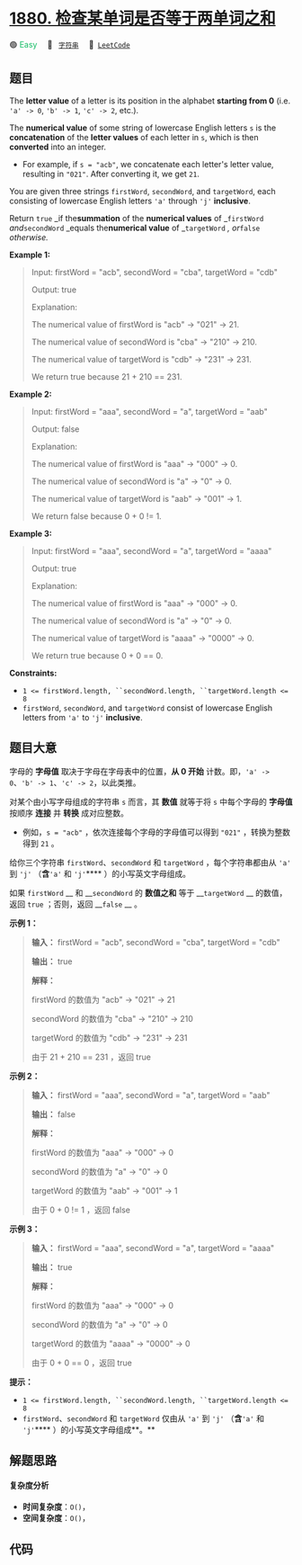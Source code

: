 # [1880. 检查某单词是否等于两单词之和](https://leetcode.com/problems/check-if-word-equals-summation-of-two-words)

🟢 <font color=#15bd66>Easy</font>&emsp; 🔖&ensp; [`字符串`](/tag/string.md)&emsp; 🔗&ensp;[`LeetCode`](https://leetcode.com/problems/check-if-word-equals-summation-of-two-words)

## 题目

The **letter value** of a letter is its position in the alphabet **starting
from 0** (i.e. `'a' -> 0`, `'b' -> 1`, `'c' -> 2`, etc.).

The **numerical value** of some string of lowercase English letters `s` is the
**concatenation** of the **letter values** of each letter in `s`, which is
then **converted** into an integer.

  * For example, if `s = "acb"`, we concatenate each letter's letter value, resulting in `"021"`. After converting it, we get `21`.

You are given three strings `firstWord`, `secondWord`, and `targetWord`, each
consisting of lowercase English letters `'a'` through `'j'` **inclusive**.

Return `true` _if the**summation** of the **numerical values** of _`firstWord`
_and_`secondWord` _equals the**numerical value** of _`targetWord` _,
or_`false` _otherwise._



**Example 1:**

> Input: firstWord = "acb", secondWord = "cba", targetWord = "cdb"
> 
> Output: true
> 
> Explanation:
> 
> The numerical value of firstWord is "acb" -> "021" -> 21.
> 
> The numerical value of secondWord is "cba" -> "210" -> 210.
> 
> The numerical value of targetWord is "cdb" -> "231" -> 231.
> 
> We return true because 21 + 210 == 231.

**Example 2:**

> Input: firstWord = "aaa", secondWord = "a", targetWord = "aab"
> 
> Output: false
> 
> Explanation: 
> 
> The numerical value of firstWord is "aaa" -> "000" -> 0.
> 
> The numerical value of secondWord is "a" -> "0" -> 0.
> 
> The numerical value of targetWord is "aab" -> "001" -> 1.
> 
> We return false because 0 + 0 != 1.

**Example 3:**

> Input: firstWord = "aaa", secondWord = "a", targetWord = "aaaa"
> 
> Output: true
> 
> Explanation: 
> 
> The numerical value of firstWord is "aaa" -> "000" -> 0.
> 
> The numerical value of secondWord is "a" -> "0" -> 0.
> 
> The numerical value of targetWord is "aaaa" -> "0000" -> 0.
> 
> We return true because 0 + 0 == 0.

**Constraints:**

  * `1 <= firstWord.length, ``secondWord.length, ``targetWord.length <= 8`
  * `firstWord`, `secondWord`, and `targetWord` consist of lowercase English letters from `'a'` to `'j'` **inclusive**.


## 题目大意

字母的 **字母值** 取决于字母在字母表中的位置，**从 0 开始** 计数。即，`'a' -> 0`、`'b' -> 1`、`'c' ->
2`，以此类推。

对某个由小写字母组成的字符串 `s` 而言，其 **数值** 就等于将 `s` 中每个字母的 **字母值** 按顺序 **连接** 并 **转换**
成对应整数。

  * 例如，`s = "acb"` ，依次连接每个字母的字母值可以得到 `"021"` ，转换为整数得到 `21` 。

给你三个字符串 `firstWord`、`secondWord` 和 `targetWord` ，每个字符串都由从 `'a'` 到 `'j'`
（**含**`'a'` 和 `'j'`**** ）的小写英文字母组成。

如果 `firstWord` __ 和 __`secondWord` 的 **数值之和** 等于 __`targetWord` __ 的数值，返回
`true` ；否则，返回 __`false` __ 。

**示例 1：**

> 
> 
> 
> 
> 
> **输入：** firstWord = "acb", secondWord = "cba", targetWord = "cdb"
> 
> **输出：** true
> 
> **解释：**
> 
> firstWord 的数值为 "acb" -> "021" -> 21
> 
> secondWord 的数值为 "cba" -> "210" -> 210
> 
> targetWord 的数值为 "cdb" -> "231" -> 231
> 
> 由于 21 + 210 == 231 ，返回 true
> 
> 

**示例 2：**

> 
> 
> 
> 
> 
> **输入：** firstWord = "aaa", secondWord = "a", targetWord = "aab"
> 
> **输出：** false
> 
> **解释：**
> 
> firstWord 的数值为 "aaa" -> "000" -> 0
> 
> secondWord 的数值为 "a" -> "0" -> 0
> 
> targetWord 的数值为 "aab" -> "001" -> 1
> 
> 由于 0 + 0 != 1 ，返回 false

**示例 3：**

> 
> 
> 
> 
> 
> **输入：** firstWord = "aaa", secondWord = "a", targetWord = "aaaa"
> 
> **输出：** true
> 
> **解释：**
> 
> firstWord 的数值为 "aaa" -> "000" -> 0
> 
> secondWord 的数值为 "a" -> "0" -> 0
> 
> targetWord 的数值为 "aaaa" -> "0000" -> 0
> 
> 由于 0 + 0 == 0 ，返回 true
> 
> 

**提示：**

  * `1 <= firstWord.length, ``secondWord.length, ``targetWord.length <= 8`
  * `firstWord`、`secondWord` 和 `targetWord` 仅由从 `'a'` 到 `'j'` （**含**`'a'` 和 `'j'`**** ）的小写英文字母组成**。**


## 解题思路

#### 复杂度分析

- **时间复杂度**：`O()`，
- **空间复杂度**：`O()`，

## 代码

```javascript

```